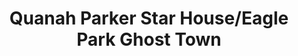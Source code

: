 ---
layout: repo
title: "Quanah Parker Star House/Eagle Park Ghost Town"
id: 24223
permalink: repos/24223/
---